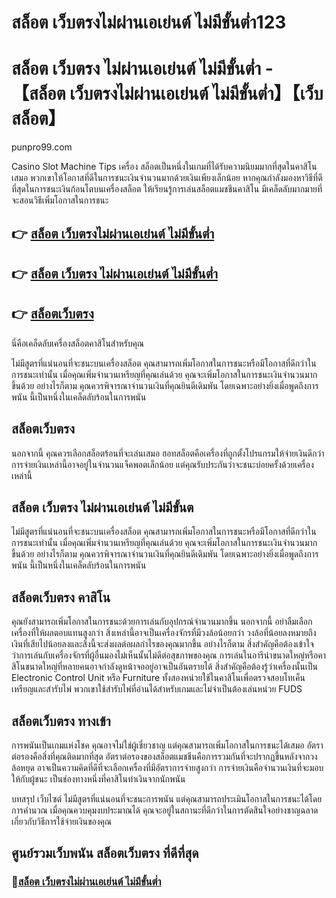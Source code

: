 
# สล็อต เว็บตรงไม่ผ่านเอเย่นต์ ไม่มีขั้นต่ำ123
# สล็อต เว็บตรง ไม่ผ่านเอเย่นต์ ไม่มีขั้นต่ำ - 【สล็อต เว็บตรงไม่ผ่านเอเย่นต์ ไม่มีขั้นต่ำ】【เว็บสล็อต】

punpro99.com

Casino Slot Machine Tips เครื่อง
สล็อตเป็นหนึ่งในเกมที่ได้รับความนิยมมากที่สุดในคาสิโนเสมอ พวกเขาให้โอกาสที่ดีในการชนะเงินจำนวนมากด้วยเงินเพียงเล็กน้อย หากคุณกำลังมองหาวิธีที่ดีที่สุดในการชนะเงินก้อนโตบนเครื่องสล็อต ให้เรียนรู้การเล่นสล็อตแมชชีนคาสิโน มีเคล็ดลับมากมายที่จะสอนวิธีเพิ่มโอกาสในการชนะ

## 👉 [สล็อต เว็บตรงไม่ผ่านเอเย่นต์ ไม่มีขั้นต่ำ](https://punpro99.com)
## 👉 [สล็อต เว็บตรง ไม่ผ่านเอเย่นต์ ไม่มีขั้นต่ำ](https://punpro99.com)
## 👉 [สล็อตเว็บตรง](https://punpro99.com)

นี่คือเคล็ดลับเครื่องสล็อตคาสิโนสำหรับคุณ

ไม่มีสูตรที่แน่นอนที่จะชนะบนเครื่องสล็อต คุณสามารถเพิ่มโอกาสในการชนะหรือมีโอกาสที่ดีกว่าในการชนะเท่านั้น เมื่อคุณเพิ่มจำนวนเหรียญที่คุณเล่นด้วย คุณจะเพิ่มโอกาสในการชนะเงินจำนวนมากขึ้นด้วย อย่างไรก็ตาม คุณควรพิจารณาจำนวนเงินที่คุณยินดีเดิมพัน โดยเฉพาะอย่างยิ่งเมื่อพูดถึงการพนัน นี้เป็นหนึ่งในเคล็ดลับร้อนในการพนัน

## สล็อตเว็บตรง
นอกจากนี้ คุณควรเลือกสล็อตร้อนที่จะเล่นเสมอ ฮอทสล็อตคือเครื่องที่ถูกตั้งโปรแกรมให้จ่ายเงินดีกว่า การจ่ายเงินเหล่านี้อาจอยู่ในจำนวนแจ็คพอตเล็กน้อย แต่คุณรับประกันว่าจะชนะบ่อยครั้งด้วยเครื่องเหล่านี้

## สล็อต เว็บตรง ไม่ผ่านเอเย่นต์ ไม่มีขั้นต
ไม่มีสูตรที่แน่นอนที่จะชนะบนเครื่องสล็อต คุณสามารถเพิ่มโอกาสในการชนะหรือมีโอกาสที่ดีกว่าในการชนะเท่านั้น เมื่อคุณเพิ่มจำนวนเหรียญที่คุณเล่นด้วย คุณจะเพิ่มโอกาสในการชนะเงินจำนวนมากขึ้นด้วย อย่างไรก็ตาม คุณควรพิจารณาจำนวนเงินที่คุณยินดีเดิมพัน โดยเฉพาะอย่างยิ่งเมื่อพูดถึงการพนัน นี้เป็นหนึ่งในเคล็ดลับร้อนในการพนัน

## สล็อตเว็บตรง คาสิโน
คุณยังสามารถเพิ่มโอกาสในการชนะด้วยการเล่นกับอุปกรณ์จำนวนมากขึ้น นอกจากนี้ อย่าลืมเลือกเครื่องที่ให้ผลตอบแทนสูงกว่า สิ่งเหล่านี้อาจเป็นเครื่องจักรที่มีวงล้อน้อยกว่า วงล้อที่น้อยลงหมายถึงเงินที่เสียไปน้อยลงและสิ่งนี้จะส่งผลต่อผลกำไรของคุณมากขึ้น อย่างไรก็ตาม สิ่งสำคัญคือต้องเข้าใจว่าการเล่นกับเครื่องจักรที่ผู้อื่นมองไม่เห็นนั้นไม่ดีต่อสุขภาพของคุณ การเล่นในอารีน่าขนาดใหญ่หรือคาสิโนขนาดใหญ่ที่หลายคนอาจกำลังดูหน้าจออยู่อาจเป็นอันตรายได้ สิ่งสำคัญคือต้องรู้ว่าเครื่องนั้นเป็น Electronic Control Unit หรือ Furniture ทั้งสองหน่วยใช้ในคาสิโนเพื่อตรวจสอบโทเค็นเหรียญและสำรับไพ่ พวกเขาใช้สำรับไพ่ที่อ่านได้สำหรับเกมและไม่จำเป็นต้องเล่นหน่วย FUDS

## สล็อตเว็บตรง ทางเข้า
การพนันเป็นเกมแห่งโชค คุณอาจไม่ใช่ผู้เชี่ยวชาญ แต่คุณสามารถเพิ่มโอกาสในการชนะได้เสมอ อัตราต่อรองคือสิ่งที่คุณติดมากที่สุด อัตราต่อรองของสล็อตแมชชีนคือการรวมกันที่จะปรากฏขึ้นหลังจากวงล้อหยุด อาจเป็นความคิดที่ดีที่จะเลือกเครื่องที่มีอัตราการจ่ายสูงกว่า การจ่ายเงินคือจำนวนเงินที่จะมอบให้กับผู้ชนะ เป็นช่องทางหนึ่งที่คาสิโนทำเงินจากนักพนัน

บทสรุป เว็บไซต์
ไม่มีสูตรที่แน่นอนที่จะชนะการพนัน แต่คุณสามารถประเมินโอกาสในการชนะได้โดยการคำนวณ เมื่อคุณควบคุมงบประมาณได้ คุณจะอยู่ในสถานะที่ดีกว่าในการตัดสินใจอย่างชาญฉลาดเกี่ยวกับวิธีการใช้จ่ายเงินของคุณ


## ศูนย์รวมเว็บพนัน สล็อตเว็บตรง ที่ดีที่สุด
### 🧧[สล็อต เว็บตรงไม่ผ่านเอเย่นต์ ไม่มีขั้นต่ำ](https://punpro99.com)
